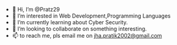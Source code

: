 - 👋 Hi, I’m @Pratz29
- 👀 I’m interested in Web Development,Programming Languages
- 🌱 I’m currently learning about Cyber Security.
- 💞️ I’m looking to collaborate on something interesting.
- 📫 to reach me, pls email me on jha.pratik2002@gmail.com

<!---
Pratz29/Pratz29 is a ✨ special ✨ repository because its `README.md` (this file) appears on your GitHub profile.
You can click the Preview link to take a look at your changes.
--->
